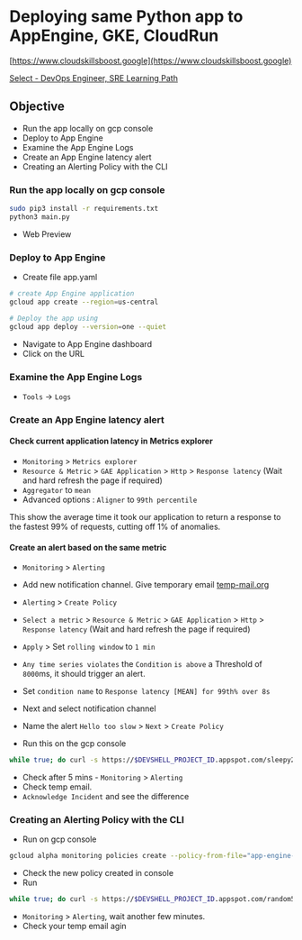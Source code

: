# Deploying same Python app to AppEngine, GKE, CloudRun

[https://www.cloudskillsboost.google](https://www.cloudskillsboost.google)

[Select - DevOps Engineer, SRE Learning Path](https://www.cloudskillsboost.google/paths)

## Objective

- Run the app locally on gcp console
- Deploy to App Engine
- Examine the App Engine Logs
- Create an App Engine latency alert
- Creating an Alerting Policy with the CLI




### Run the app locally on gcp console

```bash
sudo pip3 install -r requirements.txt
python3 main.py
```

- Web Preview

### Deploy to App Engine

- Create file app.yaml

```bash
# create App Engine application 
gcloud app create --region=us-central

# Deploy the app using
gcloud app deploy --version=one --quiet
```

- Navigate to App Engine dashboard
- Click on the URL


### Examine the App Engine Logs

- `Tools` -> `Logs`

### Create an App Engine latency alert

#### Check current application latency in Metrics explorer


- `Monitoring` > `Metrics explorer` 
- `Resource & Metric` > `GAE Application` > `Http` > `Response latency`    (Wait and hard refresh the page if required)
- `Aggregator` to `mean`
- Advanced options : `Aligner` to `99th percentile`

This show the average time it took our application to return a response to the fastest 99% of requests, cutting off 1% of anomalies.


#### Create an alert based on the same metric

- `Monitoring` > `Alerting`
- Add new notification channel. Give temporary email [temp-mail.org](https://temp-mail.org/en/)
- `Alerting` > `Create Policy`
- `Select a metric` > `Resource & Metric` > `GAE Application` > `Http` > `Response latency`    (Wait and hard refresh the page if required)
- `Apply` > Set `rolling window` to `1 min`
- `Any time series violates` the `Condition` `is above` a Threshold of `8000`ms, it should trigger an alert.
- Set `condition name` to `Response latency [MEAN] for 99th% over 8s`
- Next and select notification channel
- Name the alert `Hello too slow` > `Next` > `Create Policy`

- Run this on the gcp console

```bash
while true; do curl -s https://$DEVSHELL_PROJECT_ID.appspot.com/sleepy200 | grep -e "<title>" -e "sleep";sleep .$[( $RANDOM % 10 )]s;done
```
- Check after 5 mins - `Monitoring` > `Alerting`
- Check temp email. 
- `Acknowledge Incident` and see the difference


### Creating an Alerting Policy with the CLI

- Run on gcp console

```bash
gcloud alpha monitoring policies create --policy-from-file="app-engine-error-percent-policy.json"
```
- Check the new policy created in console
- Run 

```bash
while true; do curl -s https://$DEVSHELL_PROJECT_ID.appspot.com/random500error | grep -e "<title>" -e "error";sleep .$[( $RANDOM % 10 )]s;done
```

- `Monitoring` > `Alerting`, wait another few minutes.
- Check your temp email agin